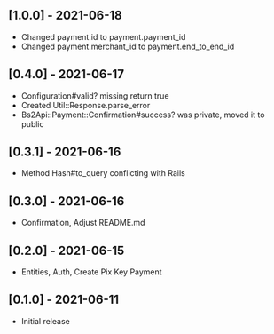 ## [1.0.0] - 2021-06-18
- Changed payment.id to payment.payment_id
- Changed payment.merchant_id to payment.end_to_end_id

## [0.4.0] - 2021-06-17
- Configuration#valid? missing return true
- Created Util::Response.parse_error
- Bs2Api::Payment::Confirmation#success? was private, moved it to public

## [0.3.1] - 2021-06-16
- Method Hash#to_query conflicting with Rails

## [0.3.0] - 2021-06-16
- Confirmation, Adjust README.md

## [0.2.0] - 2021-06-15
- Entities, Auth, Create Pix Key Payment

## [0.1.0] - 2021-06-11
- Initial release
